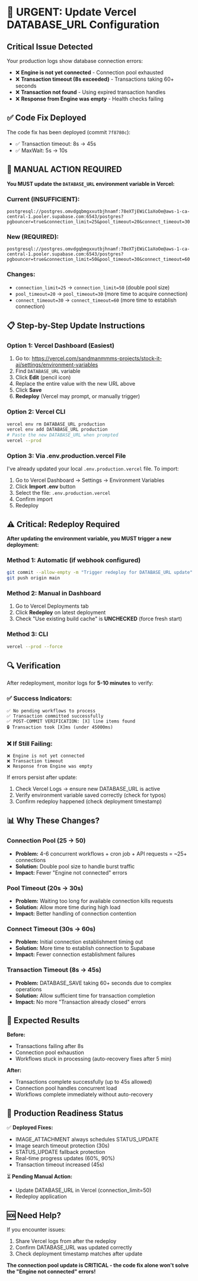 # 🚨 URGENT: Update Vercel DATABASE_URL Configuration

## Critical Issue Detected

Your production logs show database connection errors:
- ❌ **Engine is not yet connected** - Connection pool exhausted
- ❌ **Transaction timeout (8s exceeded)** - Transactions taking 60+ seconds
- ❌ **Transaction not found** - Using expired transaction handles
- ❌ **Response from Engine was empty** - Health checks failing

## ✅ Code Fix Deployed

The code fix has been deployed (commit `7f8780c`):
- ✅ Transaction timeout: 8s → 45s
- ✅ MaxWait: 5s → 10s

## 🔧 MANUAL ACTION REQUIRED

**You MUST update the `DATABASE_URL` environment variable in Vercel:**

### Current (INSUFFICIENT):
```
postgresql://postgres.omvdgqbmgxxutbjhnamf:78eXTjEWiC1aXoOe@aws-1-ca-central-1.pooler.supabase.com:6543/postgres?pgbouncer=true&connection_limit=25&pool_timeout=20&connect_timeout=30
```

### New (REQUIRED):
```
postgresql://postgres.omvdgqbmgxxutbjhnamf:78eXTjEWiC1aXoOe@aws-1-ca-central-1.pooler.supabase.com:6543/postgres?pgbouncer=true&connection_limit=50&pool_timeout=30&connect_timeout=60
```

### Changes:
- `connection_limit=25` → `connection_limit=50` (double pool size)
- `pool_timeout=20` → `pool_timeout=30` (more time to acquire connection)
- `connect_timeout=30` → `connect_timeout=60` (more time to establish connection)

## 📋 Step-by-Step Update Instructions

### Option 1: Vercel Dashboard (Easiest)

1. Go to: https://vercel.com/sandmanmmms-projects/stock-it-ai/settings/environment-variables
2. Find `DATABASE_URL` variable
3. Click **Edit** (pencil icon)
4. Replace the entire value with the new URL above
5. Click **Save**
6. **Redeploy** (Vercel may prompt, or manually trigger)

### Option 2: Vercel CLI

```bash
vercel env rm DATABASE_URL production
vercel env add DATABASE_URL production
# Paste the new DATABASE_URL when prompted
vercel --prod
```

### Option 3: Via .env.production.vercel File

I've already updated your local `.env.production.vercel` file. To import:

1. Go to Vercel Dashboard → Settings → Environment Variables
2. Click **Import .env** button
3. Select the file: `.env.production.vercel`
4. Confirm import
5. Redeploy

## ⚠️ Critical: Redeploy Required

**After updating the environment variable, you MUST trigger a new deployment:**

### Method 1: Automatic (if webhook configured)
```bash
git commit --allow-empty -m "Trigger redeploy for DATABASE_URL update"
git push origin main
```

### Method 2: Manual in Dashboard
1. Go to Vercel Deployments tab
2. Click **Redeploy** on latest deployment
3. Check "Use existing build cache" is **UNCHECKED** (force fresh start)

### Method 3: CLI
```bash
vercel --prod --force
```

## 🔍 Verification

After redeployment, monitor logs for **5-10 minutes** to verify:

### ✅ Success Indicators:
```
✅ No pending workflows to process
✅ Transaction committed successfully
✅ POST-COMMIT VERIFICATION: [X] line items found
🔒 Transaction took [X]ms (under 45000ms)
```

### ❌ If Still Failing:
```
❌ Engine is not yet connected
❌ Transaction timeout
❌ Response from Engine was empty
```

If errors persist after update:
1. Check Vercel Logs → ensure new DATABASE_URL is active
2. Verify environment variable saved correctly (check for typos)
3. Confirm redeploy happened (check deployment timestamp)

## 📊 Why These Changes?

### Connection Pool (25 → 50)
- **Problem:** 4-6 concurrent workflows + cron job + API requests = ~25+ connections
- **Solution:** Double pool size to handle burst traffic
- **Impact:** Fewer "Engine not connected" errors

### Pool Timeout (20s → 30s)
- **Problem:** Waiting too long for available connection kills requests
- **Solution:** Allow more time during high load
- **Impact:** Better handling of connection contention

### Connect Timeout (30s → 60s)
- **Problem:** Initial connection establishment timing out
- **Solution:** More time to establish connection to Supabase
- **Impact:** Fewer connection establishment failures

### Transaction Timeout (8s → 45s)
- **Problem:** DATABASE_SAVE taking 60+ seconds due to complex operations
- **Solution:** Allow sufficient time for transaction completion
- **Impact:** No more "Transaction already closed" errors

## 🎯 Expected Results

**Before:**
- Transactions failing after 8s
- Connection pool exhaustion
- Workflows stuck in processing (auto-recovery fixes after 5 min)

**After:**
- Transactions complete successfully (up to 45s allowed)
- Connection pool handles concurrent load
- Workflows complete immediately without auto-recovery

## 📝 Production Readiness Status

✅ **Deployed Fixes:**
- IMAGE_ATTACHMENT always schedules STATUS_UPDATE
- Image search timeout protection (30s)
- STATUS_UPDATE fallback protection
- Real-time progress updates (60%, 90%)
- Transaction timeout increased (45s)

⏳ **Pending Manual Action:**
- Update DATABASE_URL in Vercel (connection_limit=50)
- Redeploy application

## 🆘 Need Help?

If you encounter issues:
1. Share Vercel logs from after the redeploy
2. Confirm DATABASE_URL was updated correctly
3. Check deployment timestamp matches after update

**The connection pool update is CRITICAL - the code fix alone won't solve the "Engine not connected" errors!**
